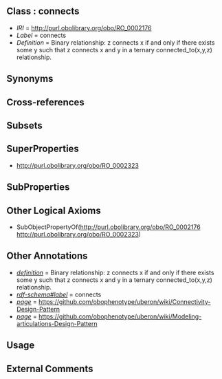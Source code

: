 
## Class : connects

 * *IRI* = http://purl.obolibrary.org/obo/RO_0002176
 * *Label* = connects
 * *Definition* = Binary relationship: z connects x if and only if there exists some y such that z connects x and y in a ternary connected_to(x,y,z) relationship.

## Synonyms


## Cross-references


## Subsets


## SuperProperties

 * <http://purl.obolibrary.org/obo/RO_0002323>

## SubProperties


## Other Logical Axioms

 * SubObjectPropertyOf(<http://purl.obolibrary.org/obo/RO_0002176> <http://purl.obolibrary.org/obo/RO_0002323>)

## Other Annotations

 * *[definition](../../IAO/15/IAO_0000115.md)* = Binary relationship: z connects x if and only if there exists some y such that z connects x and y in a ternary connected_to(x,y,z) relationship.
 * *[rdf-schema#label](../../el/rdf-schema#label.md)* = connects
 * *[page](../../ge/page.md)* = https://github.com/obophenotype/uberon/wiki/Connectivity-Design-Pattern
 * *[page](../../ge/page.md)* = https://github.com/obophenotype/uberon/wiki/Modeling-articulations-Design-Pattern

## Usage


## External Comments

